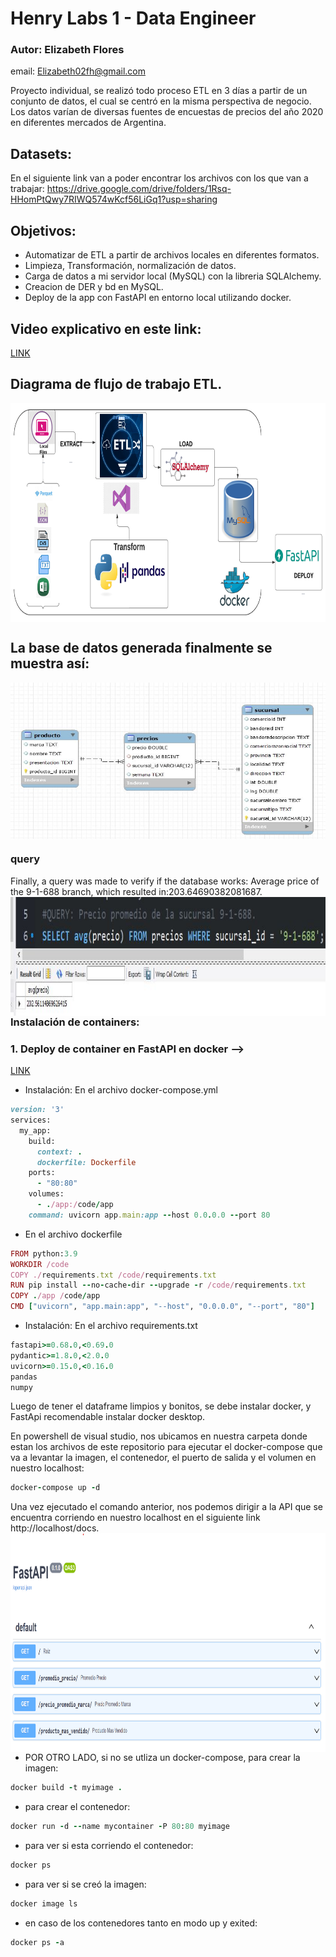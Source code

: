 # Henry Labs 1 - Data Engineer 

###  Autor: Elizabeth Flores
email: Elizabeth02fh@gmail.com

Proyecto individual, se realizó todo proceso ETL en 3 días a partir de un conjunto de datos, el cual se centró en la misma perspectiva de negocio. Los datos varían de diversas fuentes de encuestas de precios del año 2020 en diferentes mercados de Argentina.

## Datasets:
En el siguiente link van a poder encontrar los archivos con los que van a trabajar: https://drive.google.com/drive/folders/1Rsq-HHomPtQwy7RIWQ574wKcf56LiGq1?usp=sharing 

## Objetivos:
- Automatizar de ETL a partir de archivos locales en diferentes formatos.  
- Limpieza, Transformación, normalización de datos.
- Carga de datos a mi servidor local (MySQL) con la libreria SQLAlchemy.
- Creacion de DER y bd en MySQL.
- Deploy de la app con FastAPI en entorno local utilizando docker.

## Video explicativo en este link:
[LINK](https://www.youtube.com/watch?v=8NuuhUJACbQ)

## Diagrama de flujo de trabajo ETL.
<img src="images/pipeline.png" width="650" height="350" align="center">

## La base de datos generada finalmente se muestra así:
<img src="images/DER.JPG" width="550" height="250" align="center">

### query
Finally, a query was made to verify if the database works: Average price of the 9-1-688 branch, which resulted in:203.64690382081687.
<img src="images/answer.JPG" width="550" height="190" align="left">

### Instalación de containers:
### 1. Deploy de container en FastAPI en docker -->
[LINK](https://fastapi.tiangolo.com/deployment/docker/)
- Instalación: En el archivo docker-compose.yml
```rb
version: '3'
services:
  my_app:
    build:
      context: .
      dockerfile: Dockerfile
    ports:
      - "80:80"
    volumes:
      - ./app:/code/app
    command: uvicorn app.main:app --host 0.0.0.0 --port 80
```
- En el archivo dockerfile
```rb
FROM python:3.9
WORKDIR /code
COPY ./requirements.txt /code/requirements.txt
RUN pip install --no-cache-dir --upgrade -r /code/requirements.txt
COPY ./app /code/app
CMD ["uvicorn", "app.main:app", "--host", "0.0.0.0", "--port", "80"]
```
- Instalación: En el archivo requirements.txt
```rb
fastapi>=0.68.0,<0.69.0
pydantic>=1.8.0,<2.0.0
uvicorn>=0.15.0,<0.16.0
pandas
numpy
```
Luego de tener el dataframe limpios y bonitos, se debe instalar docker, y FastApi recomendable instalar docker desktop.

En powershell de visual studio, nos ubicamos en nuestra carpeta donde estan los archivos de este repositorio para ejecutar el docker-compose que va a levantar la imagen, el contenedor, el puerto de salida y el volumen en nuestro localhost:
```rb
docker-compose up -d
```
Una vez ejecutado el comando anterior, nos podemos dirigir a la API que se encuentra corriendo en nuestro localhost en el siguiente link http://localhost/docs.
<img src="images/API.png" width="650" height="350" align="right">

- POR OTRO LADO, si no se utliza un docker-compose, para crear la imagen:
```rb
docker build -t myimage .
```
- para crear el contenedor:
```rb
docker run -d --name mycontainer -P 80:80 myimage
```
- para ver si esta corriendo el contenedor:
```rb
docker ps
```
- para ver si se creó la imagen:
```rb
docker image ls
```
- en caso de los contenedores tanto en modo up y exited:
```rb
docker ps -a
```

